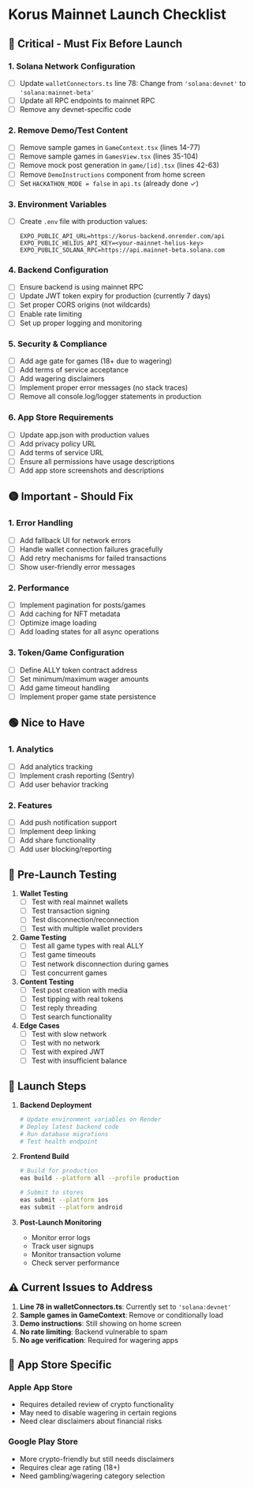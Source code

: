 # Korus Mainnet Launch Checklist

## 🔴 Critical - Must Fix Before Launch

### 1. **Solana Network Configuration**
- [ ] Update `walletConnectors.ts` line 78: Change from `'solana:devnet'` to `'solana:mainnet-beta'`
- [ ] Update all RPC endpoints to mainnet RPC
- [ ] Remove any devnet-specific code

### 2. **Remove Demo/Test Content**
- [ ] Remove sample games in `GameContext.tsx` (lines 14-77)
- [ ] Remove sample games in `GamesView.tsx` (lines 35-104)
- [ ] Remove mock post generation in `game/[id].tsx` (lines 42-63)
- [ ] Remove `DemoInstructions` component from home screen
- [ ] Set `HACKATHON_MODE = false` in `api.ts` (already done ✓)

### 3. **Environment Variables**
- [ ] Create `.env` file with production values:
  ```
  EXPO_PUBLIC_API_URL=https://korus-backend.onrender.com/api
  EXPO_PUBLIC_HELIUS_API_KEY=<your-mainnet-helius-key>
  EXPO_PUBLIC_SOLANA_RPC=https://api.mainnet-beta.solana.com
  ```

### 4. **Backend Configuration**
- [ ] Ensure backend is using mainnet RPC
- [ ] Update JWT token expiry for production (currently 7 days)
- [ ] Set proper CORS origins (not wildcards)
- [ ] Enable rate limiting
- [ ] Set up proper logging and monitoring

### 5. **Security & Compliance**
- [ ] Add age gate for games (18+ due to wagering)
- [ ] Add terms of service acceptance
- [ ] Add wagering disclaimers
- [ ] Implement proper error messages (no stack traces)
- [ ] Remove all console.log/logger statements in production

### 6. **App Store Requirements**
- [ ] Update app.json with production values
- [ ] Add privacy policy URL
- [ ] Add terms of service URL
- [ ] Ensure all permissions have usage descriptions
- [ ] Add app store screenshots and descriptions

## 🟡 Important - Should Fix

### 1. **Error Handling**
- [ ] Add fallback UI for network errors
- [ ] Handle wallet connection failures gracefully
- [ ] Add retry mechanisms for failed transactions
- [ ] Show user-friendly error messages

### 2. **Performance**
- [ ] Implement pagination for posts/games
- [ ] Add caching for NFT metadata
- [ ] Optimize image loading
- [ ] Add loading states for all async operations

### 3. **Token/Game Configuration**
- [ ] Define ALLY token contract address
- [ ] Set minimum/maximum wager amounts
- [ ] Add game timeout handling
- [ ] Implement proper game state persistence

## 🟢 Nice to Have

### 1. **Analytics**
- [ ] Add analytics tracking
- [ ] Implement crash reporting (Sentry)
- [ ] Add user behavior tracking

### 2. **Features**
- [ ] Add push notification support
- [ ] Implement deep linking
- [ ] Add share functionality
- [ ] Add user blocking/reporting

## 📝 Pre-Launch Testing

1. **Wallet Testing**
   - [ ] Test with real mainnet wallets
   - [ ] Test transaction signing
   - [ ] Test disconnection/reconnection
   - [ ] Test with multiple wallet providers

2. **Game Testing**
   - [ ] Test all game types with real ALLY
   - [ ] Test game timeouts
   - [ ] Test network disconnection during games
   - [ ] Test concurrent games

3. **Content Testing**
   - [ ] Test post creation with media
   - [ ] Test tipping with real tokens
   - [ ] Test reply threading
   - [ ] Test search functionality

4. **Edge Cases**
   - [ ] Test with slow network
   - [ ] Test with no network
   - [ ] Test with expired JWT
   - [ ] Test with insufficient balance

## 🚀 Launch Steps

1. **Backend Deployment**
   ```bash
   # Update environment variables on Render
   # Deploy latest backend code
   # Run database migrations
   # Test health endpoint
   ```

2. **Frontend Build**
   ```bash
   # Build for production
   eas build --platform all --profile production
   
   # Submit to stores
   eas submit --platform ios
   eas submit --platform android
   ```

3. **Post-Launch Monitoring**
   - Monitor error logs
   - Track user signups
   - Monitor transaction volume
   - Check server performance

## ⚠️ Current Issues to Address

1. **Line 78 in walletConnectors.ts**: Currently set to `'solana:devnet'`
2. **Sample games in GameContext**: Remove or conditionally load
3. **Demo instructions**: Still showing on home screen
4. **No rate limiting**: Backend vulnerable to spam
5. **No age verification**: Required for wagering apps

## 📱 App Store Specific

### Apple App Store
- Requires detailed review of crypto functionality
- May need to disable wagering in certain regions
- Need clear disclaimers about financial risks

### Google Play Store
- More crypto-friendly but still needs disclaimers
- Requires clear age rating (18+)
- Need gambling/wagering category selection
